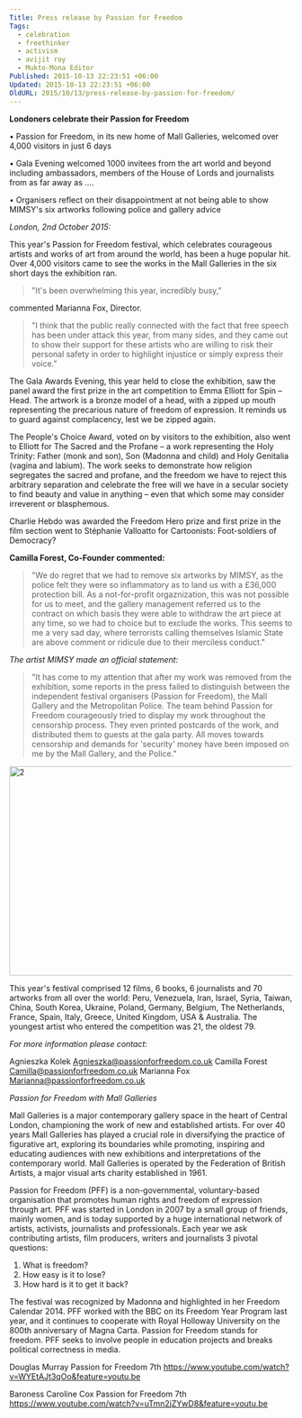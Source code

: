 ```yaml
---
Title: Press release by Passion for Freedom
Tags:
  - celebration
  - freethinker
  - activism
  - avijit roy
  - Mukto-Mona Editor
Published: 2015-10-13 22:23:51 +06:00
Updated: 2015-10-13 22:23:51 +06:00
OldURL: 2015/10/13/press-release-by-passion-for-freedom/
---
```


<strong>Londoners celebrate their Passion for Freedom </strong>


•	Passion for Freedom, in its new home of Mall Galleries, welcomed over 4,000 visitors in just 6 days

•	Gala Evening welcomed 1000 invitees from the art world and beyond including ambassadors, members of the House of Lords and journalists from as far away as ….

•	Organisers reflect on their disappointment at not being able to show MIMSY's six artworks following police and gallery advice

<em>London, 2nd October 2015:</em>

This year's Passion for Freedom festival, which celebrates courageous artists and works of art from around the world, has been a huge popular hit. Over 4,000 visitors came to see the works in the Mall Galleries in the six short days the exhibition ran. 



<blockquote>"It's been overwhelming this year, incredibly busy,"</blockquote>

 commented Marianna Fox, Director.


<blockquote>"I think that the public really connected with the fact that free speech has been under attack this year, from many sides, and they came out to show their support for these artists who are willing to risk their personal safety in order to highlight injustice or simply express their voice."</blockquote>


The Gala Awards Evening, this year held to close the exhibition, saw the panel award the first prize in the art competition to Emma Elliott for Spin – Head. The artwork is a bronze model of a head, with a zipped up mouth representing the precarious nature of freedom of expression. It reminds us to guard against complacency, lest we be zipped again. 

The People's Choice Award, voted on by visitors to the exhibition, also went to Elliott for The Sacred and the Profane – a work representing the Holy Trinity: Father (monk and son), Son (Madonna and child) and Holy Genitalia (vagina and labium). The work seeks to demonstrate how religion segregates the sacred and profane, and the freedom we have to reject this arbitrary separation and celebrate the free will we have in a secular society to find beauty and value in anything – even that which some may consider irreverent or blasphemous.

Charlie Hebdo was awarded the Freedom Hero prize and first prize in the film section went to Stéphanie Valloatto for Cartoonists: Foot-soldiers of Democracy?

<strong>Camilla Forest, Co-Founder commented:</strong>


<blockquote>
"We do regret that we had to remove six artworks by MIMSY, as the police felt they were so inflammatory as to land us with a £36,000 protection bill. As a not-for-profit orgaznization, this was not possible for us to meet, and the gallery management referred us to the contract on which basis they were able to withdraw the art piece at any time, so we had to choice but to exclude the works. This seems to me a very sad day, where terrorists calling themselves Islamic State are above comment or ridicule due to their merciless conduct."
</blockquote>


<em>The artist MIMSY made an official statement: </em>



<blockquote>"It has come to my attention that after my work was removed from the exhibition,
some reports in the press failed to distinguish between the independent festival organisers (Passion for Freedom), the Mall Gallery and the Metropolitan Police.
The team behind Passion for Freedom courageously tried to display my work throughout the censorship process. They even printed postcards of the work, and distributed them to guests at the gala party. All moves towards censorship and demands for 'security' money have been imposed on me by the Mall Gallery, and the Police." </blockquote>

<a href="https://enblog.muktomona.com/wp-content/uploads/2015/10/2.jpg"><img src="https://enblog.muktomona.com/wp-content/uploads/2015/10/2.jpg" alt="2" width="620" height="372" class="aligncenter size-full wp-image-4123" /></a>
 
This year's festival comprised 12 films, 6 books, 6 journalists and 70 artworks from all over the world: Peru, Venezuela, Iran, Israel, Syria, Taiwan, China, South Korea, Ukraine, Poland, Germany, Belgium, The Netherlands, France, Spain, Italy, Greece, United Kingdom, USA & Australia. The youngest artist who entered the competition was 21, the oldest 79. 

<em>For more information please contact:</em>

Agnieszka Kolek Agnieszka@passionforfreedom.co.uk
Camilla Forest  Camilla@passionforfreedom.co.uk
Marianna Fox Marianna@passionforfreedom.co.uk

<em>Passion for Freedom with Mall Galleries</em>

Mall Galleries is a major contemporary gallery space in the heart of Central London, championing the work of new and established artists.  For over 40 years Mall Galleries has played a crucial role in diversifying the practice of figurative art, exploring its boundaries while promoting, inspiring and educating audiences with new exhibitions and interpretations of the contemporary world. Mall Galleries is operated by the Federation of British Artists, a major visual arts charity established in 1961.

Passion for Freedom (PFF) is a non-governmental, voluntary-based organisation that promotes human rights and freedom of expression through art. PFF was started in London in 2007 by a small group of friends, mainly women, and is today supported by a huge international network of artists, activists, journalists and professionals. Each year we ask contributing artists, film producers, writers and journalists 3 pivotal questions:

1. What is freedom?
2. How easy is it to lose?
3. How hard is it to get it back?

The festival was recognized by Madonna and highlighted in her Freedom Calendar 2014. PFF worked with the BBC on its Freedom Year Program last year, and it continues to cooperate with Royal Holloway University on the 800th anniversary of Magna Carta. Passion for Freedom stands for freedom. PFF seeks to involve people in education projects and breaks political correctness in media.

   
Douglas Murray Passion for Freedom 7th 
https://www.youtube.com/watch?v=WYEtAJt3qOo&feature=youtu.be

Baroness Caroline Cox Passion for Freedom 7th https://www.youtube.com/watch?v=uTmn2jZYwD8&feature=youtu.be

